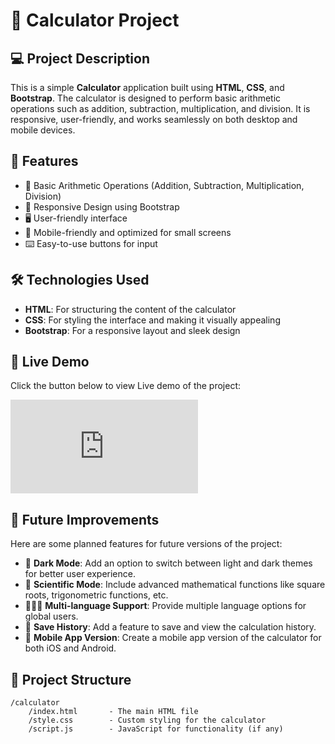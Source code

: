 # 🧮 **Calculator Project**

## 💻 **Project Description**

This is a simple **Calculator** application built using **HTML**, **CSS**, and **Bootstrap**. The calculator is designed to perform basic arithmetic operations such as addition, subtraction, multiplication, and division. It is responsive, user-friendly, and works seamlessly on both desktop and mobile devices.

## 🌟 **Features**

- 🔢 Basic Arithmetic Operations (Addition, Subtraction, Multiplication, Division)
- 🎨 Responsive Design using Bootstrap
- 🖥️ User-friendly interface
- 📱 Mobile-friendly and optimized for small screens
- ⌨️ Easy-to-use buttons for input

## 🛠️ **Technologies Used**

- **HTML**: For structuring the content of the calculator
- **CSS**: For styling the interface and making it visually appealing
- **Bootstrap**: For a responsive layout and sleek design

## 📸 **Live Demo**

Click the button below to view Live demo of the project:

[![Live Demo](http://127.0.0.1:5500/calculator.html)](#)

## 🔮 **Future Improvements**

Here are some planned features for future versions of the project:

- 🎨 **Dark Mode**: Add an option to switch between light and dark themes for better user experience.
- 🔧 **Scientific Mode**: Include advanced mathematical functions like square roots, trigonometric functions, etc.
- 🧑‍🤝‍🧑 **Multi-language Support**: Provide multiple language options for global users.
- 💾 **Save History**: Add a feature to save and view the calculation history.
- 📲 **Mobile App Version**: Create a mobile app version of the calculator for both iOS and Android.

## 📂 **Project Structure**

```
/calculator
    /index.html       - The main HTML file
    /style.css        - Custom styling for the calculator
    /script.js        - JavaScript for functionality (if any)
```
